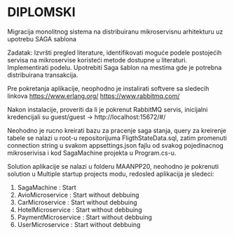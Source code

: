 # DIPLOMSKI
Migracija monolitnog sistema na distribuiranu mikroservisnu arhitekturu uz upotrebu SAGA sablona

Zadatak: Izvršti pregled literature, identifikovati moguće podele postojećih servisa na mikroservise koristeći metode dostupne u literaturi. Implementirati podelu. Upotrebiti Saga šablon na mestima gde je potrebna distribuirana transakcija.

Pre pokretanja aplikacije, neophodno je instalirati softvere sa sledecih linkova https://www.erlang.org/ https://www.rabbitmq.com/

Nakon instalacije, proveriti da li je pokrenut RabbitMQ servis, inicijalni kredencijali su guest/guest -> http://localhost:15672/#/

Neohodno je rucno kreirati bazu za pracenje saga stanja, query za kreirenje tabele se nalazi u root-u repositorijuma FligthStateData.sql, zatim promenuti connection string u svakom appsettings.json fajlu od svakog pojedinacnog mikroserivisa i kod SagaMachine projekta u Program.cs-u.

Solution aplikacije se nalazi u folderu MAANPP20, neohodno je pokrenuti solution u Multiple startup projects modu, redosled aplikacija je sledeci:
  1. SagaMachine : Start
  2. AvioMicroservice : Start without debbuing
  3. CarMicroservice : Start without debbuing
  4. HotelMicroservice : Start without debbuing
  5. PaymentMicroservice : Start without debbuing
  6. UserMicroservice : Start without debbuing
